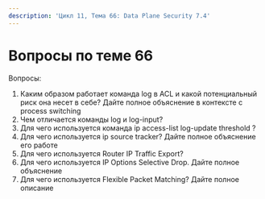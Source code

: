 ```yaml
---
description: 'Цикл 11, Тема 66: Data Plane Security 7.4'
---
```


# Вопросы по теме 66

Вопросы:

1. Каким образом работает команда log в ACL и какой потенциальный риск она несет в себе? Дайте полное объяснение в контексте с process switching
2. Чем отличается команды log и log-input?
3. Для чего используется команда ip access-list log-update threshold ?
4. Для чего используется ip source tracker? Дайте полное объяснение его работе
5. Для чего используется Router IP Traffic Export?
6. Для чего используется IP Options Selective Drop. Дайте полное объяснение
7. Для чего используется Flexible Packet Matching? Дайте полное описание

